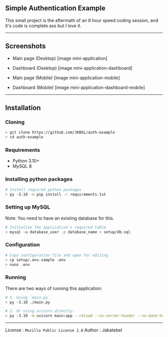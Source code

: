 ## Simple Authentication Example
This small project is the aftermath of an 8 hour speed coding session, and it's code is complete ass but I love it.

---

## Screenshots
- Main page (Desktop)
[image mini-application]

- Dashboard (Desktop)
[image mini-application-dashboard]

- Main page (Mobile)
[image mini-application-mobile]

- Dashboard (Mobile)
[image mini-application-dashboard-mobile]

---

## Installation

### Cloning
```bash
> git clone https://github.com/JKBGL/auth-example
> cd auth-example
```

### Requirements
- Python 3.10+
- MySQL 8

### Installing python packages
```bash
# Install required python packages
> py -3.10 -m pip install -r requirements.txt
```

### Setting up MySQL
Note: You need to have an existing database for this.
```bash
# Initialize the application's required table
> mysql -u database_user -p database_name < setup/db.sql
```

### Configuration
```bash
# Copy configuration file and open for editing
> cp setup/.env.sample .env
> nano .env
```

### Running
There are two ways of running this application:
```bash
# 1. Using `main.py`
> py -3.10 ./main.py

# 2. Or using uvicorn directly:
> py -3.10 -m uvicorn main:app --reload --no-server-header --no-date-header
```

---

License : `Mozilla Public License 2.0`
Author : Jakatebel
